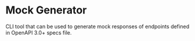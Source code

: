 # Mock Generator

CLI tool that can be used to generate mock responses of endpoints defined in OpenAPI 3.0+ specs file.
